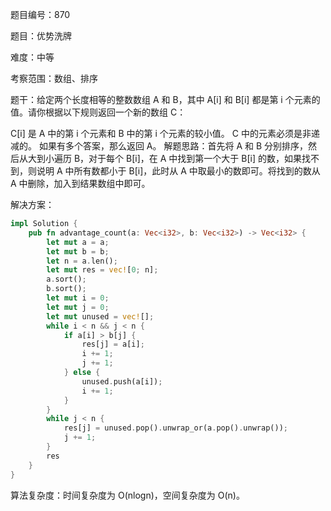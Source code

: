 题目编号：870

题目：优势洗牌

难度：中等

考察范围：数组、排序

题干：给定两个长度相等的整数数组 A 和 B，其中 A[i] 和 B[i] 都是第 i 个元素的值。请你根据以下规则返回一个新的数组 C：

C[i] 是 A 中的第 i 个元素和 B 中的第 i 个元素的较小值。
C 中的元素必须是非递减的。
如果有多个答案，那么返回 A。
解题思路：首先将 A 和 B 分别排序，然后从大到小遍历 B，对于每个 B[i]，在 A 中找到第一个大于 B[i] 的数，如果找不到，则说明 A 中所有数都小于 B[i]，此时从 A 中取最小的数即可。将找到的数从 A 中删除，加入到结果数组中即可。

解决方案：

```rust
impl Solution {
    pub fn advantage_count(a: Vec<i32>, b: Vec<i32>) -> Vec<i32> {
        let mut a = a;
        let mut b = b;
        let n = a.len();
        let mut res = vec![0; n];
        a.sort();
        b.sort();
        let mut i = 0;
        let mut j = 0;
        let mut unused = vec![];
        while i < n && j < n {
            if a[i] > b[j] {
                res[j] = a[i];
                i += 1;
                j += 1;
            } else {
                unused.push(a[i]);
                i += 1;
            }
        }
        while j < n {
            res[j] = unused.pop().unwrap_or(a.pop().unwrap());
            j += 1;
        }
        res
    }
}
```

算法复杂度：时间复杂度为 O(nlogn)，空间复杂度为 O(n)。